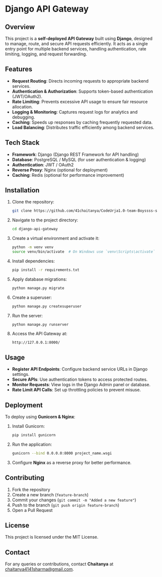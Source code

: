 # Django API Gateway

## Overview
This project is a **self-deployed API Gateway** built using **Django**, designed to manage, route, and secure API requests efficiently. It acts as a single entry point for multiple backend services, handling authentication, rate limiting, logging, and request forwarding.

## Features
- **Request Routing**: Directs incoming requests to appropriate backend services.
- **Authentication & Authorization**: Supports token-based authentication (JWT/OAuth2).
- **Rate Limiting**: Prevents excessive API usage to ensure fair resource allocation.
- **Logging & Monitoring**: Captures request logs for analytics and debugging.
- **Caching**: Speeds up responses by caching frequently requested data.
- **Load Balancing**: Distributes traffic efficiently among backend services.

## Tech Stack
- **Framework**: Django (Django REST Framework for API handling)
- **Database**: PostgreSQL / MySQL (for user authentication & logging)
- **Authentication**: JWT / OAuth2
- **Reverse Proxy**: Nginx (optional for deployment)
- **Caching**: Redis (optional for performance improvement)

## Installation
1. Clone the repository:
   ```sh
   git clone https://github.com/41chaitanya/CodeUrja1.0-team-Boyssss-self-deployed-api-gateway.git
   ```
2. Navigate to the project directory:
   ```sh
   cd django-api-gateway
   ```
3. Create a virtual environment and activate it:
   ```sh
   python -m venv venv
   source venv/bin/activate  # On Windows use `venv\Scripts\activate`
   ```
4. Install dependencies:
   ```sh
   pip install -r requirements.txt
   ```
5. Apply database migrations:
   ```sh
   python manage.py migrate
   ```
6. Create a superuser:
   ```sh
   python manage.py createsuperuser
   ```
7. Run the server:
   ```sh
   python manage.py runserver
   ```
8. Access the API Gateway at:
   ```
   http://127.0.0.1:8000/
   ```

## Usage
- **Register API Endpoints**: Configure backend service URLs in Django settings.
- **Secure APIs**: Use authentication tokens to access protected routes.
- **Monitor Requests**: View logs in the Django Admin panel or database.
- **Rate Limit API Calls**: Set up throttling policies to prevent misuse.

## Deployment
To deploy using **Gunicorn & Nginx**:
1. Install Gunicorn:
   ```sh
   pip install gunicorn
   ```
2. Run the application:
   ```sh
   gunicorn --bind 0.0.0.0:8000 project_name.wsgi
   ```
3. Configure **Nginx** as a reverse proxy for better performance.

## Contributing
1. Fork the repository
2. Create a new branch (`feature-branch`)
3. Commit your changes (`git commit -m "Added a new feature"`)
4. Push to the branch (`git push origin feature-branch`)
5. Open a Pull Request

## License
This project is licensed under the MIT License.

## Contact
For any queries or contributions, contact **Chaitanya** at [chaitanya4141sharma@gmail.com](mailto:your-email@example.com).

